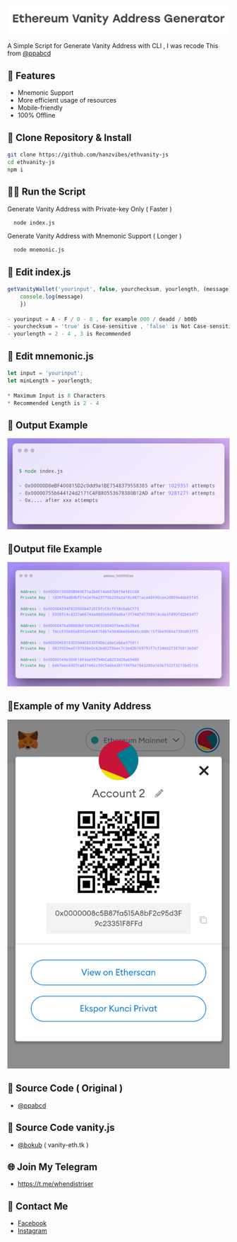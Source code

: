 
![Logo](https://github.com/hanzvibes/ethvanity-js/raw/main/vanity.png)

A Simple Script for Generate Vanity Address with CLI , I was recode This from [@ppabcd](https://github.com/ppabcd/vanity-cli)


## 🌟 Features

- Mnemonic Support
- More efficient usage of resources
- Mobile-friendly
- 100% Offline
## 📂 Clone Repository & Install

```bash
git clone https://github.com/hanzvibes/ethvanity-js
cd ethvanity-js
npm i
```
    
## 👨‍💻 Run the Script

Generate Vanity Address with Private-key Only ( Faster )

```bash
  node index.js
```

Generate Vanity Address with Mnemonic Support ( Longer )

```bash
  node mnemonic.js
```


## 📑 Edit index.js

```javascript
getVanityWallet('yourinput', false, yourchecksum, yourlength, (message) => {
    console.log(message)
    })

- yourinput = A - F / 0 - 8 , for example 000 / deadd / b00b
- yourchecksum = 'true' is Case-sensitive , 'false' is Not Case-sensitive
- yourlength = 2 - 4 , 3 is Recommended
```

## 📑 Edit mnemonic.js

```javascript
let input = 'yourinput';
let minLength = yourlength;

* Maximum Input is 8 Characters
* Recommended Length is 2 - 4
```


## 📱 Output Example

![App Screenshot](https://github.com/hanzvibes/ethvanity-js/raw/main/output.png)

## 📱Output file Example

![App Screenshot](https://github.com/hanzvibes/ethvanity-js/raw/main/address_0x00000.png)

## 📱Example of my Vanity Address

![App Screenshot](https://github.com/hanzvibes/ethvanity-js/raw/main/example.png)



## 🔗 Source Code ( Original )
- [@ppabcd](https://github.com/ppabcd/vanity-cli)
## 🔗 Source Code vanity.js
- [@bokub](https://github.com/bokub/vanity-eth) ( vanity-eth.tk )

## 🌐 Join My Telegram

- https://t.me/whendistriser

## 👥 Contact Me

- [Facebook](https://fb.me/4RAEHAN)
- [Instagram](https://instagram.com/hanzvibes)


